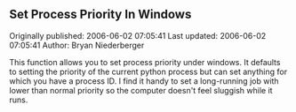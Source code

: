 ## Set Process Priority In Windows 
Originally published: 2006-06-02 07:05:41 
Last updated: 2006-06-02 07:05:41 
Author: Bryan Niederberger 
 
This function allows you to set process priority under windows.  It defaults to setting the priority of the current python process but can set anything for which you have a process ID.  I find it handy to set a long-running job with lower than normal priority so the computer doesn't feel sluggish while it runs.
